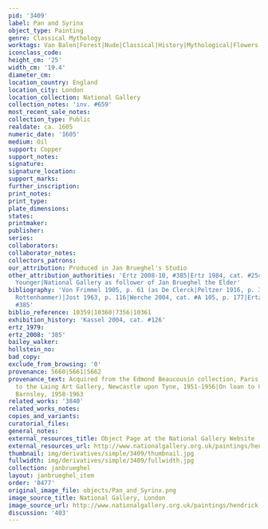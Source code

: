 ```yaml
---
pid: '3409'
label: Pan and Syrinx
object_type: Painting
genre: Classical Mythology
worktags: Van Balen|Forest|Nude|Classical|History|Mythological|Flowers
iconclass_code:
height_cm: '25'
width_cm: '19.4'
diameter_cm:
location_country: England
location_city: London
location_collection: National Gallery
collection_notes: 'inv. #659'
most_recent_sale_notes:
collection_type: Public
realdate: ca. 1605
numeric_date: '1605'
medium: Oil
support: Copper
support_notes:
signature:
signature_location:
support_marks:
further_inscription:
print_notes:
print_type:
plate_dimensions:
states:
printmaker:
publisher:
series:
collaborators:
collaborator_notes:
collectors_patrons:
our_attribution: Produced in Jan Brueghel's Studio
other_attribution_authorities: 'Ertz 2008-10, #385|Ertz 1984, cat. #254 as Jan the
  Younger|National Gallery as follower of Jan Brueghel the Elder'
bibliography: 'Von Frimmel 1905, p. 61 (as De Clerck|Peltzer 1916, p. 345, #35 (as
  Rottenhammer)|Jost 1963, p. 116|Werche 2004, cat. #A 105, p. 177|Ertz 2008-10, cat.
  #385'
biblio_reference: 10359|10360|7356|10361
exhibition_history: 'Kassel 2004, cat. #126'
ertz_1979:
ertz_2008: '385'
bailey_walker:
hollstein_no:
bad_copy:
exclude_from_browsing: '0'
provenance: 5660|5661|5662
provenance_text: Acquired from the Edmond Beaucousin collection, Paris, 1860|On loan
  to the Laing Art Gallery, Newcastle upon Tyne, 1951-1956|On loan to Cannon Hall,
  Barnsley, 1958-1963
related_works: '3840'
related_works_notes:
copies_and_variants:
curatorial_files:
general_notes:
external_resources_title: Object Page at the National Gallery Website
external_resources_url: http://www.nationalgallery.org.uk/paintings/hendrick-van-balen-the-elder-and-follower-of-jan-brueghel-the-elder-pan-pursuing-syrinx
thumbnail: img/derivatives/simple/3409/thumbnail.jpg
fullwidth: img/derivatives/simple/3409/fullwidth.jpg
collection: janbrueghel
layout: janbrueghel_item
order: '0477'
original_image_file: objects/Pan_and_Syrinx.png
image_source_title: National Gallery, London
image_source_url: http://www.nationalgallery.org.uk/paintings/hendrick-van-balen-the-elder-and-follower-of-jan-brueghel-the-elder-pan-pursuing-syrinx
discussion: '403'
---
```

